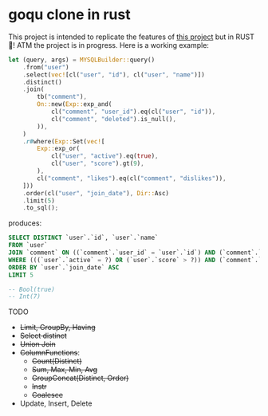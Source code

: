 # goqu clone in rust

This project is intended to replicate the features of [this project](https://doug-martin.github.io/goqu/docs/database.html) but in RUST 🦀! ATM the project is in progress. Here is a working example:

```rust
let (query, args) = MYSQLBuilder::query()
    .from("user")
    .select(vec![cl("user", "id"), cl("user", "name")])
    .distinct()
    .join(
        tb("comment"),
        On::new(Exp::exp_and(
            cl("comment", "user_id").eq(cl("user", "id")),
            cl("comment", "deleted").is_null(),
        )),
    )
    .r#where(Exp::Set(vec![
        Exp::exp_or(
            cl("user", "active").eq(true),
            cl("user", "score").gt(9),
        ),
        cl("comment", "likes").eq(cl("comment", "dislikes")),
    ]))
    .order(cl("user", "join_date"), Dir::Asc)
    .limit(5)
    .to_sql();
```

produces:

```sql
SELECT DISTINCT `user`.`id`, `user`.`name`
FROM `user`
JOIN `comment` ON ((`comment`.`user_id` = `user`.`id`) AND (`comment`.`deleted` IS NULL))
WHERE (((`user`.`active` = ?) OR (`user`.`score` > ?)) AND (`comment`.`likes` = `comment`.`dislikes`))
ORDER BY `user`.`join_date` ASC
LIMIT 5

-- Bool(true)
-- Int(7)
```

TODO
- ~~Limit, GroupBy, Having~~
- ~~Select distinct~~
- ~~Union Join~~
- ~~ColumnFunctions~~: 
    - ~~Count(Distinct)~~
    - ~~Sum, Max, Min, Avg~~
    - ~~GroupConcat(Distinct, Order)~~
    - ~~Instr~~
    - ~~Coalesce~~
- Update, Insert, Delete